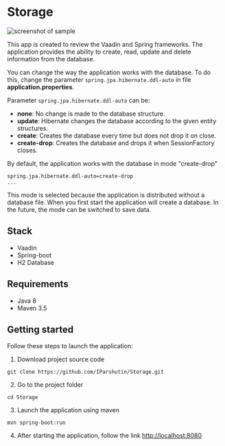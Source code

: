 # Storage

![screenshot of sample](https://sun9-58.userapi.com/c858028/v858028202/b181f/o9BUjaiLn78.jpg)

This app is created to review the  Vaadin and Spring frameworks. The application provides the ability to create, read, update and delete information from the database.

You can change the way the application works with the database. To do this, change the parameter `spring.jpa.hibernate.ddl-auto` in file **application.properties**. 

Parameter `spring.jpa.hibernate.ddl-auto` can be:
 - **none**: No change is made to the database structure.
 - **update**: Hibernate changes the database according to the given entity structures.
 - **create**: Creates the database every time but does not drop it on close.
 - **create-drop**: Creates the database and drops it when SessionFactory closes.

By default, the application works with the database in mode "create-drop"
```
spring.jpa.hibernate.ddl-auto=create-drop
...
```
This mode is selected because the application is distributed without a database file. When you first start the application will create a database. In the future, the mode can be switched to save data.


## Stack
 - Vaadin 
 - Spring-boot
 - H2 Database

## Requirements
 - Java 8
 - Maven 3.5

## Getting started
Follow these steps to launch the application:

1. Download project source code
```
git clone https://github.com/IParshutin/Storage.git
```    
2. Go to the project folder
```
cd Storage
```
3. Launch the application using maven
```
mvn spring-boot:run
```
4. After starting the application, follow the link <http://localhost:8080>
